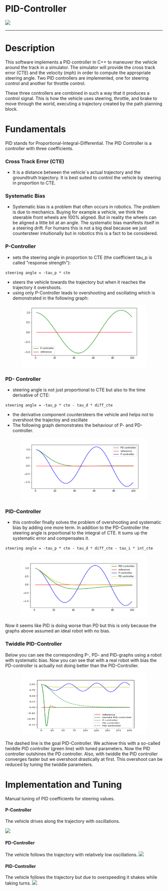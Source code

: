 # PID-Controller

![](results/pid_brake.gif)

---
# Description
This software implements a PID controller in C++ to maneuver the vehicle around the track in a simulator. The simulator will provide the cross track error (CTE) and the velocity (mph) in order to compute the appropriate steering angle.
Two PID controllers are implemented, one for steering control and another for throttle control.

These three controllers are combined in such a way that it produces a control signal. This is how the vehicle uses steering, throttle, and brake to move through the world, executing a trajectory created by the path planning block.

# Fundamentals
PID stands for Proportional-Integral-Differential. The PID Controller is a controller with three coefficients.

 ### Cross Track Error (CTE)
 * It is a distance between the vehicle´s actual trajectory and the groundtruth trajectory. It is best suited to control the vehicle by steering in proportion to CTE.
 
 ### Systematic Bias
* Systematic bias is a problem that often occurs in robotics. The problem is due to mechanics. Buying for example a vehicle, we think the steerable front wheels are 100% aligned. But in reality the wheels can be aligned a little bit at an angle. The systematic bias manifests itself in a steering drift. For humans this is not a big deal because we just countersteer intuitionally but in robotics this is a fact to be considered. 
 
### P-Controller 
* sets the steering angle in proportion to CTE (the coefficient tau_p is called "response strength"):

`steering angle = -tau_p * cte`

* steers the vehicle towards the trajectory but when it reaches the trajectory it overshoots.
* using only P-Controller leads to overshooting and oscillating which is demonstrated in the following graph:

<p align="center">
  <img width="400" height="200" src="readme_data/p.png">
</p>

### PD- Controller 
* steering angle is not just proportional to CTE but also to the time derivative of CTE:

`steering angle = -tau_p * cte - tau_d * diff_cte`

* the derivative component countersteers the vehicle and helps not to overshoot the trajectoy and oscillate
* The following graph demonstrates the behaviour of P- and PD-controller.

<p align="center">
  <img width="400" height="200" src="readme_data/pd.png">
</p>

### PID-Controller
* this controller finally solves the problem of overshooting and systematic bias by adding one more term. In addition to the PD-Controller the steering angle is prportional to the integral of CTE. It sums up the systematic error and compensates it.

`steering angle = -tau_p * cte - tau_d * diff_cte - tau_i * int_cte`

<p align="center">
  <img width="400" height="200" src="readme_data/pid.png">
</p>

Now it seems like PID is doing worse than PD but this is only because the graphs above assumed an ideal robot with no bias. 

### Twiddle PID-Controller
Below you can see the corresponding P-, PD-  and PID-graphs using a robot with systematic bias. Now you can see that with a real robot with bias the PD-controller is actually not doing better than the PID-Controller.

<p align="center">
  <img width="400" height="200" src="readme_data/twiddle.png">
</p>

The dashed line is the goal PID-Controller. We achieve this with a so-called twiddle PID controller (green line) with tuned parameters.
Now the PID controller outshines the PD controller. Also, with twiddle the PID controller converges faster but we overshoot drastically at first. This overshoot can be reduced by tuning the twiddle parameters.

# Implementation and Tuning
Manual tuning of PID coefficients for steering values.

#### P-Controller
The vehicle drives along the trajectory with oscillations.

![](readme_data/p.gif)

#### PD-Controller
The vehicle follows the trajectory with relatively low oscillations.
![](readme_data/d.gif)

#### PID-Controller 
The vehicle follows the trajectory but due to overspeeding it shakes while taking turns.
![](readme_data/pid.gif)
